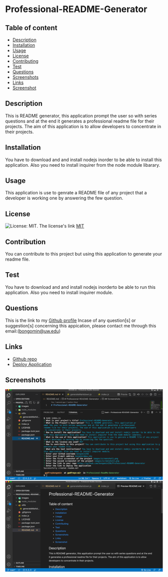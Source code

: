 # Professional-README-Generator

## Table of content

- [Description](#description)
- [Installation](#installation)
- [Usage](#usage)
- [License](#license)
- [Contributing](#contributiing)
- [Test](#test)
- [Questions](#questions)
- [Screenshots](#screenshots)
- [Links](#links)
- [Screenshot](#screenshot)

## Description

This is README generator, this application prompt the user so with series questions and at the end it generates a professional readme file for their projects. The aim of this application is to allow developers to concentrate in their projects.

## Installation

You have to download and and install nodejs inorder to be able to install this application. Also you need to install inquirer from the node module libarary.

## Usage

This application is use to genrate a README file of any project that a developer is working one by answering the few question.

## License

![License: MIT](https://img.shields.io/badge/License-MIT-yellow.svg).
The license's link [MIT](https://opensource.org/licenses/MIT)

## Contribution

You can contribute to this project but using this application to generate your readme file.

## Test

You have to download and and install nodejs inorderto be able to run this application. Also you need to install inquirer module.

## Questions

This is the link to my [Github profile](https://github.com/bongomin256)
Incase of any question[s] or suggestion[s] concerning this appication, please contact me through this email:(bongomin@uw.edu)

## Links

- [Github repo](https://github.com/bongomin256/Professional-README-Generator)
- [Deploy Application]()

## Screenshots

![screenshot](./images/screenshot1.png)
![screenshot](./images/screenshot2.png)
